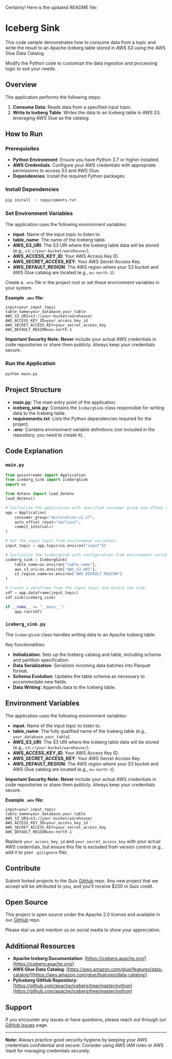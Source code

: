 Certainly! Here is the updated README file:

# Iceberg Sink

This code sample demonstrates how to consume data from a topic and write the result to an Apache Iceberg table stored in AWS S3 using the AWS Glue Data Catalog.

Modify the Python code to customize the data ingestion and processing logic to suit your needs.

## Overview

The application performs the following steps:

1. **Consume Data**: Reads data from a specified input topic.
2. **Write to Iceberg Table**: Writes the data to an Iceberg table in AWS S3, leveraging AWS Glue as the catalog.

## How to Run

### Prerequisites

- **Python Environment**: Ensure you have Python 3.7 or higher installed.
- **AWS Credentials**: Configure your AWS credentials with appropriate permissions to access S3 and AWS Glue.
- **Dependencies**: Install the required Python packages.

### Install Dependencies

```bash
pip install -r requirements.txt
```

### Set Environment Variables

The application uses the following environment variables:

- **input**: Name of the input topic to listen to.
- **table_name**: The name of the Iceberg table.
- **AWS_S3_URI**: The S3 URI where the Iceberg table data will be stored (e.g., `s3://your-bucket/warehouse/`).
- **AWS_ACCESS_KEY_ID**: Your AWS Access Key ID.
- **AWS_SECRET_ACCESS_KEY**: Your AWS Secret Access Key.
- **AWS_DEFAULT_REGION**: The AWS region where your S3 bucket and AWS Glue catalog are located (e.g., `eu-north-1`).

Create a `.env` file in the project root or set these environment variables in your system.

**Example `.env` file:**

```dotenv
input=your_input_topic
table_name=your_database.your_table
AWS_S3_URI=s3://your-bucket/warehouse/
AWS_ACCESS_KEY_ID=your_access_key_id
AWS_SECRET_ACCESS_KEY=your_secret_access_key
AWS_DEFAULT_REGION=eu-north-1
```

**Important Security Note:** **Never** include your actual AWS credentials in code repositories or share them publicly. Always keep your credentials secure.

### Run the Application

```bash
python main.py
```

## Project Structure

- **main.py**: The main entry point of the application.
- **iceberg_sink.py**: Contains the `IcebergSink` class responsible for writing data to the Iceberg table.
- **requirements.txt**: Lists the Python dependencies required for the project.
- **.env**: Contains environment variable definitions (not included in the repository; you need to create it).

## Code Explanation

### `main.py`

```python
from quixstreams import Application
from iceberg_sink import IcebergSink
import os

from dotenv import load_dotenv
load_dotenv()

# Initialize the application with specified consumer group and offset reset policy.
app = Application(
    consumer_group="destination-v2.17",
    auto_offset_reset="earliest",
    commit_interval=5
)

# Get the input topic from environment variables.
input_topic = app.topic(os.environ["input"])

# Initialize the IcebergSink with configuration from environment variables.
iceberg_sink = IcebergSink(
    table_name=os.environ["table_name"],
    aws_s3_uri=os.environ["AWS_S3_URI"],
    s3_region_name=os.environ["AWS_DEFAULT_REGION"]
)

# Create a dataframe from the input topic and attach the sink.
sdf = app.dataframe(input_topic)
sdf.sink(iceberg_sink)

if __name__ == "__main__":
    app.run(sdf)
```

### `iceberg_sink.py`

The `IcebergSink` class handles writing data to an Apache Iceberg table.

Key functionalities:

- **Initialization**: Sets up the Iceberg catalog and table, including schema and partition specification.
- **Data Serialization**: Serializes incoming data batches into Parquet format.
- **Schema Evolution**: Updates the table schema as necessary to accommodate new fields.
- **Data Writing**: Appends data to the Iceberg table.


## Environment Variables

The application uses the following environment variables:

- **input**: Name of the input topic to listen to.
- **table_name**: The fully qualified name of the Iceberg table (e.g., `your_database.your_table`).
- **AWS_S3_URI**: The S3 URI where the Iceberg table data will be stored (e.g., `s3://your-bucket/warehouse/`).
- **AWS_ACCESS_KEY_ID**: Your AWS Access Key ID.
- **AWS_SECRET_ACCESS_KEY**: Your AWS Secret Access Key.
- **AWS_DEFAULT_REGION**: The AWS region where your S3 bucket and AWS Glue catalog are located (e.g., `eu-north-1`).

**Important Security Note:** **Never** include your actual AWS credentials in code repositories or share them publicly. Always keep your credentials secure.

**Example `.env` file:**

```dotenv
input=your_input_topic
table_name=your_database.your_table
AWS_S3_URI=s3://your-bucket/warehouse/
AWS_ACCESS_KEY_ID=your_access_key_id
AWS_SECRET_ACCESS_KEY=your_secret_access_key
AWS_DEFAULT_REGION=eu-north-1
```

Replace `your_access_key_id` and `your_secret_access_key` with your actual AWS credentials, but ensure this file is excluded from version control (e.g., add it to your `.gitignore` file).

## Contribute

Submit forked projects to the Quix [GitHub](https://github.com/quixio/quix-samples) repo. Any new project that we accept will be attributed to you, and you'll receive $200 in Quix credit.

## Open Source

This project is open source under the Apache 2.0 license and available in our [GitHub](https://github.com/quixio/quix-samples) repo.

Please star us and mention us on social media to show your appreciation.

## Additional Resources

- **Apache Iceberg Documentation**: [https://iceberg.apache.org/](https://iceberg.apache.org/)
- **AWS Glue Data Catalog**: [https://aws.amazon.com/glue/features/data-catalog/](https://aws.amazon.com/glue/features/data-catalog/)
- **PyIceberg GitHub Repository**: [https://github.com/apache/iceberg/tree/master/python](https://github.com/apache/iceberg/tree/master/python)

## Support

If you encounter any issues or have questions, please reach out through our [GitHub Issues](https://github.com/quixio/quix-samples/issues) page.

---

**Note:** Always practice good security hygiene by keeping your AWS credentials confidential and secure. Consider using AWS IAM roles or AWS Vault for managing credentials securely.